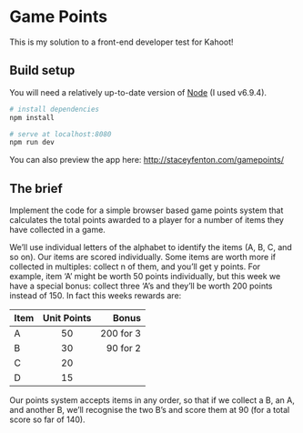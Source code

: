 # Game Points

This is my solution to a front-end developer test for Kahoot!

## Build setup

You will need a relatively up-to-date version of [Node](https://nodejs.org/en/) (I used v6.9.4).

``` bash
# install dependencies
npm install

# serve at localhost:8080
npm run dev
```

You can also preview the app here: http://staceyfenton.com/gamepoints/

## The brief

Implement the code for a simple browser based game points system that calculates the total points awarded to a player for a number of items they have collected in a game. 

We’ll use individual letters of the alphabet to identify the items (A, B, C, and so on). Our items are scored individually. Some items are worth more if collected in multiples: collect n of them, and you’ll get y points. For example, item ‘A’ might be worth 50 points individually, but this week we have a special bonus: collect three ‘A’s and they’ll be worth 200 points instead of 150. In fact this weeks rewards are:

| Item   | Unit Points   | Bonus     |
| ------ |:-------------:| ---------:|
| A      | 50            | 200 for 3 |
| B      | 30            | 90 for 2  |
| C      | 20            |           |
| D      | 15            |           |

Our points system accepts items in any order, so that if we collect a B, an A, and another B, we’ll recognise the two B’s and score them at 90 (for a total score so far of 140).